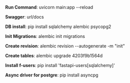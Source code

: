 **Run Command**: uvicorn main:app --reload

**Swagger**: url/docs

**DB install**: pip install sqlalchemy alembic psycopg2

**Init Migrations**: alembic init migrations

**Create revision**: alembic revision --autogenerate -m "init"

**Create tables**: alembic upgrade 4203f9b1564d

**Install f-users**: pip install 'fastapi-users[sqlalchemy]'

**Async driver for postgre**: pip install asyncpg



